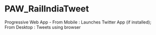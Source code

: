 # PAW_RailIndiaTweet
Progressive Web App - From Mobile : Launches Twitter App (if installed); From Desktop : Tweets using browser

